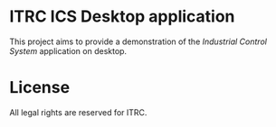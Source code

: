 # ITRC ICS Desktop application

This project aims to provide a demonstration of the *Industrial Control System* application on desktop.

# License

All legal rights are reserved for ITRC.
